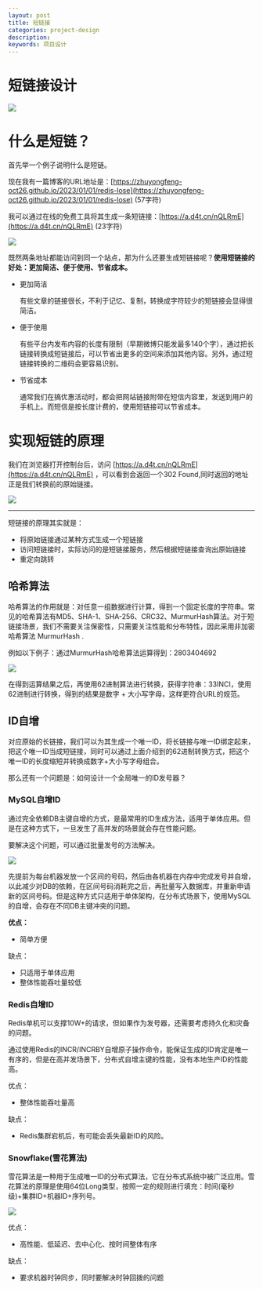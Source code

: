 ```yaml
---
layout: post
title: 短链接
categories: project-design
description:
keywords: 项目设计
---
```


# 短链接设计

![](/images/posts/project_design/07.png)

# 什么是短链？

首先举一个例子说明什么是短链。

现在我有一篇博客的URL地址是：[https://zhuyongfeng-oct26.github.io/2023/01/01/redis-lose](https://zhuyongfeng-oct26.github.io/2023/01/01/redis-lose) (57字符)

我可以通过在线的免费工具将其生成一条短链接：[https://a.d4t.cn/nQLRmE](https://a.d4t.cn/nQLRmE) (23字符)

![](/images/posts/project_design/08.png)

既然两条地址都能访问到同一个站点，那为什么还要生成短链接呢？**使用短链接的好处：更加简洁、便于使用、节省成本。**

- 更加简洁

  有些文章的链接很长，不利于记忆、复制，转换成字符较少的短链接会显得很简洁。

- 便于使用

  有些平台内发布内容的长度有限制（早期微博只能发最多140个字），通过把长链接转换成短链接后，可以节省出更多的空间来添加其他内容。另外，通过短链接转换的二维码会更容易识别。

- 节省成本

  通常我们在搞优惠活动时，都会把网站链接附带在短信内容里，发送到用户的手机上。而短信是按长度计费的，使用短链接可以节省成本。


# 实现短链的原理

我们在浏览器打开控制台后，访问 [https://a.d4t.cn/nQLRmE](https://a.d4t.cn/nQLRmE) ，可以看到会返回一个302 Found,同时返回的地址正是我们转换前的原始链接。

![](/images/posts/project_design/09.png)

---

短链接的原理其实就是：

- 将原始链接通过某种方式生成一个短链接
- 访问短链接时，实际访问的是短链接服务，然后根据短链接查询出原始链接
- 重定向跳转

## 哈希算法

哈希算法的作用就是：对任意一组数据进行计算，得到一个固定长度的字符串。常见的哈希算法有MD5、SHA-1、SHA-256、CRC32、MurmurHash算法。对于短链接场景，我们不需要关注保密性，只需要关注性能和分布特性，因此采用非加密哈希算法 MurmurHash .

例如以下例子：通过MurmurHash哈希算法运算得到：2803404692

![](/images/posts/project_design/10.png)

在得到运算结果之后，再使用62进制算法进行转换，获得字符串：33INCI，使用62进制进行转换，得到的结果是数字 + 大小写字母，这样更符合URL的规范。

## ID自增

对应原始的长链接，我们可以为其生成一个唯一ID，将长链接与唯一ID绑定起来，把这个唯一ID当成短链接，同时可以通过上面介绍到的62进制转换方式，把这个唯一ID的长度缩短并转换成数字+大小写字母组合。

那么还有一个问题是：如何设计一个全局唯一的ID发号器？

### MySQL自增ID

通过完全依赖DB主键自增的方式，是最常用的ID生成方法，适用于单体应用。但是在这种方式下，一旦发生了高并发的场景就会存在性能问题。

要解决这个问题，可以通过批量发号的方法解决。

![](/images/posts/project_design/11.png)

先提前为每台机器发放一个区间的号码，然后由各机器在内存中完成发号并自增，以此减少对DB的依赖，在区间号码消耗完之后，再批量写入数据库，并重新申请新的区间号码。但是这种方式只适用于单体架构，在分布式场景下，使用MySQL的自增，会存在不同DB主键冲突的问题。

**优点：**

- 简单方便

缺点：

- 只适用于单体应用
- 整体性能吞吐量较低

### Redis自增ID

Redis单机可以支撑10W+的请求，但如果作为发号器，还需要考虑持久化和灾备的问题。

通过使用Redis的INCR/INCRBY自增原子操作命令，能保证生成的ID肯定是唯一有序的，但是在高并发场景下，分布式自增主键的性能，没有本地生产ID的性能高。

优点：

- 整体性能吞吐量高

缺点：

- Redis集群宕机后，有可能会丢失最新ID的风险。

### Snowflake(雪花算法)

雪花算法是一种用于生成唯一ID的分布式算法，它在分布式系统中被广泛应用。雪花算法的原理是使用64位Long类型，按照一定的规则进行填充：时间(毫秒级)+集群ID+机器ID+序列号。

![](/images/posts/project_design/12.png)

优点：

- 高性能、低延迟、去中心化、按时间整体有序

缺点：

- 要求机器时钟同步，同时要解决时钟回拨的问题